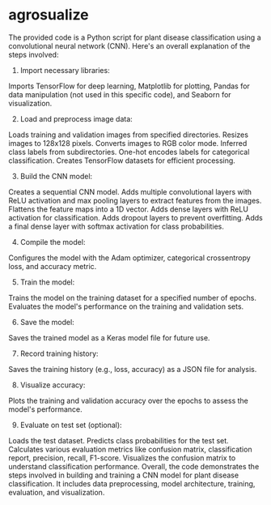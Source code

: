# agrosualize
The provided code is a Python script for plant disease classification using a convolutional neural network (CNN). Here's an overall explanation of the steps involved:

1. Import necessary libraries:

Imports TensorFlow for deep learning, Matplotlib for plotting, Pandas for data manipulation (not used in this specific code), and Seaborn for visualization.

2. Load and preprocess image data:

Loads training and validation images from specified directories.
Resizes images to 128x128 pixels.
Converts images to RGB color mode.
Inferred class labels from subdirectories.
One-hot encodes labels for categorical classification.
Creates TensorFlow datasets for efficient processing.

3. Build the CNN model:

Creates a sequential CNN model.
Adds multiple convolutional layers with ReLU activation and max pooling layers to extract features from the images.
Flattens the feature maps into a 1D vector.
Adds dense layers with ReLU activation for classification.
Adds dropout layers to prevent overfitting.
Adds a final dense layer with softmax activation for class probabilities.

4. Compile the model:

Configures the model with the Adam optimizer, categorical crossentropy loss, and accuracy metric.

5. Train the model:

Trains the model on the training dataset for a specified number of epochs.
Evaluates the model's performance on the training and validation sets.

6. Save the model:

Saves the trained model as a Keras model file for future use.

7. Record training history:

Saves the training history (e.g., loss, accuracy) as a JSON file for analysis.

8. Visualize accuracy:

Plots the training and validation accuracy over the epochs to assess the model's performance.

9. Evaluate on test set (optional):

Loads the test dataset.
Predicts class probabilities for the test set.
Calculates various evaluation metrics like confusion matrix, classification report, precision, recall, F1-score.
Visualizes the confusion matrix to understand classification performance.
Overall, the code demonstrates the steps involved in building and training a CNN model for plant disease classification. It includes data preprocessing, model architecture, training, evaluation, and visualization.
